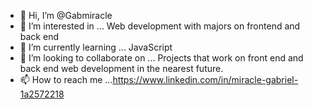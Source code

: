 - 👋 Hi, I’m @Gabmiracle
- 👀 I’m interested in ... Web development with majors on frontend and back end
- 🌱 I’m currently learning ... JavaScript
- 💞️ I’m looking to collaborate on ... Projects that work on front end and back end web development in the nearest future.
- 📫 How to reach me ...https://www.linkedin.com/in/miracle-gabriel-1a2572218

<!---
Gabmiracle/Gabmiracle is a ✨ special ✨ repository because its `README.md` (this file) appears on your GitHub profile.
You can click the Preview link to take a look at your changes.
--->
